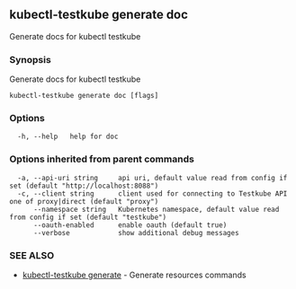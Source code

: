 ## kubectl-testkube generate doc

Generate docs for kubectl testkube

### Synopsis

Generate docs for kubectl testkube

```
kubectl-testkube generate doc [flags]
```

### Options

```
  -h, --help   help for doc
```

### Options inherited from parent commands

```
  -a, --api-uri string     api uri, default value read from config if set (default "http://localhost:8088")
  -c, --client string      client used for connecting to Testkube API one of proxy|direct (default "proxy")
      --namespace string   Kubernetes namespace, default value read from config if set (default "testkube")
      --oauth-enabled      enable oauth (default true)
      --verbose            show additional debug messages
```

### SEE ALSO

* [kubectl-testkube generate](kubectl-testkube_generate.md)	 - Generate resources commands

